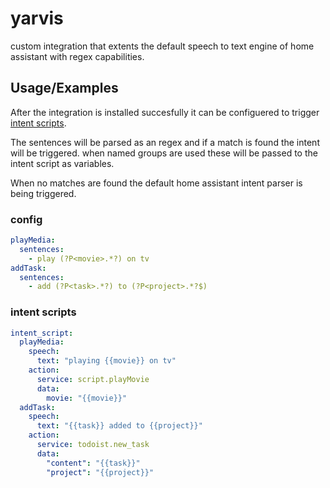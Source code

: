 # yarvis
custom integration that extents the default speech to text engine of home assistant with regex capabilities.
## Usage/Examples

After the integration is installed succesfully it can be configuered to trigger [intent scripts](https://www.home-assistant.io/integrations/intent_script).

The sentences will be parsed as an regex and if a match is found the intent will be triggered. when named groups are used these will be passed to the intent script as variables.

When no matches are found the default home assistant intent parser is being triggered. 

### config
```yaml
playMedia:
  sentences:
    - play (?P<movie>.*?) on tv
addTask:
  sentences:
    - add (?P<task>.*?) to (?P<project>.*?$)

```
### intent scripts
```yaml
intent_script:
  playMedia:
    speech:
      text: "playing {{movie}} on tv"
    action:
      service: script.playMovie
      data:
        movie: "{{movie}}"
  addTask:
    speech:
      text: "{{task}} added to {{project}}"
    action:
      service: todoist.new_task
      data:
        "content": "{{task}}"
        "project": "{{project}}"
```
